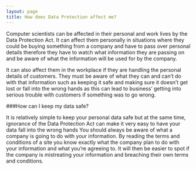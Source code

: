 ```yaml
---
layout: page
title: How does Data Protection affect me?
---
```


Computer scientists can be affected in their personal and work lives by the Data Protection Act. It can affect them personally in situations where they could be buying something from a company and have to pass over personal details therefore they have to watch what information they are passing on and be aware of what the information will be used for by the company.

It can also affect them in the workplace if they are handling the personal details of customers. They must be aware of what they can and can’t do with that information such as keeping it safe and making sure it doesn’t get lost or fall into the wrong hands as this can lead to business’ getting into serious trouble with customers if something was to go wrong.

###How can I keep my data safe?

It is relatively simple to keep your personal data safe but at the same time, ignorance of the Data Protection Act can make it very easy to have your data fall into the wrong hands You should always be aware of what a company is going to do with your information. By reading the terms and conditions of a site you know exactly what the company plan to do with your information and what you’re agreeing to. It will then be easier to spot if the company is mistreating your information and breaching their own terms and conditions.

